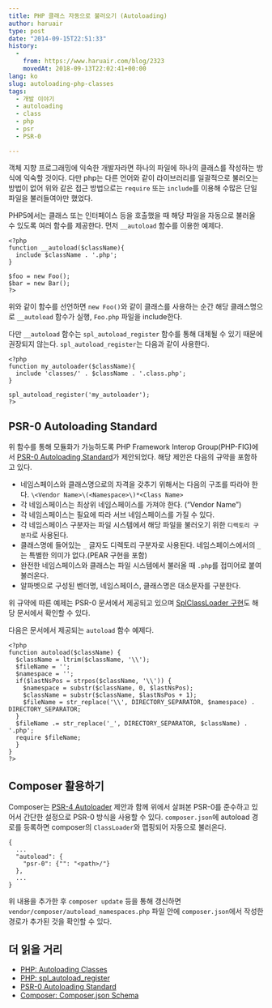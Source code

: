 ```yaml
---
title: PHP 클래스 자동으로 불러오기 (Autoloading)
author: haruair
type: post
date: "2014-09-15T22:51:33"
history:
  - 
    from: https://www.haruair.com/blog/2323
    movedAt: 2018-09-13T22:02:41+00:00
lang: ko
slug: autoloading-php-classes
tags:
  - 개발 이야기
  - autoloading
  - class
  - php
  - psr
  - PSR-0

---
```

객체 지향 프로그래밍에 익숙한 개발자라면 하나의 파일에 하나의 클래스를 작성하는 방식에 익숙할 것이다. 다만 php는 다른 언어와 같이 라이브러리를 일괄적으로 불러오는 방법이 없어 위와 같은 접근 방법으로는 `require` 또는 `include`를 이용해 수많은 단일 파일을 불러들여야만 했었다.

PHP5에서는 클래스 또는 인터페이스 등을 호출했을 때 해당 파일을 자동으로 불러올 수 있도록 여러 함수를 제공한다. 먼저 `__autoload` 함수를 이용한 예제다.

    <?php
    function __autoload($className){
      include $className . '.php';
    }
    
    $foo = new Foo();
    $bar = new Bar();
    ?>
    

위와 같이 함수를 선언하면 `new Foo()`와 같이 클래스를 사용하는 순간 해당 클래스명으로 `__autoload` 함수가 실행, `Foo.php` 파일을 include한다.

다만 `__autoload` 함수는 `spl_autoload_register` 함수를 통해 대체될 수 있기 때문에 권장되지 않는다. `spl_autoload_register`는 다음과 같이 사용한다.

    <?php
    function my_autoloader($className){
      include 'classes/' . $className . '.class.php';
    }
    
    spl_autoload_register('my_autoloader');
    ?>
    

## PSR-0 Autoloading Standard

위 함수를 통해 모듈화가 가능하도록 PHP Framework Interop Group(PHP-FIG)에서 [PSR-0 Autoloading Standard][1]가 제안되었다. 해당 제안은 다음의 규약을 포함하고 있다.

  * 네임스페이스와 클래스명으로의 자격을 갖추기 위해서는 다음의 구조를 따라야 한다. `\<Vendor Name>\(<Namespace>\)*<Class Name>`
  * 각 네임스페이스는 최상위 네임스페이스를 가져야 한다. (&#8220;Vendor Name&#8221;)
  * 각 네임스페이스는 필요에 따라 서브 네임스페이스를 가질 수 있다.
  * 각 네임스페이스 구분자는 파일 시스템에서 해당 파일을 불러오기 위한 `디렉토리 구분자`로 사용된다.
  * 클래스명에 들어있는 `_` 글자도 디렉토리 구분자로 사용된다. 네임스페이스에서의 `_`는 특별한 의미가 없다.(PEAR 구현을 포함)
  * 완전한 네임스페이스와 클래스는 파일 시스템에서 불러올 때 `.php`를 접미어로 붙여 불러온다.
  * 알파벳으로 구성된 벤더명, 네임스페이스, 클래스명은 대소문자를 구분한다.

위 규약에 따른 예제는 PSR-0 문서에서 제공되고 있으며 [SplClassLoader 구현][2]도 해당 문서에서 확인할 수 있다.

다음은 문서에서 제공되는 `autoload` 함수 예제다.

    <?php
    function autoload($className) {
      $className = ltrim($className, '\\');
      $fileName = '';
      $namespace = '';
      if($lastNsPos = strpos($className, '\\')) {
        $namespace = substr($className, 0, $lastNsPos);
        $className = substr($className, $lastNsPos + 1);
        $fileName = str_replace('\\', DIRECTORY_SEPARATOR, $namespace) . DIRECTORY_SEPARATOR;
      }
      $fileName .= str_replace('_', DIRECTORY_SEPARATOR, $className) . '.php';
      require $fileName;
      }
    }
    ?>
    

## Composer 활용하기

Composer는 [PSR-4 Autoloader][3] 제안과 함께 위에서 살펴본 PSR-0를 준수하고 있어서 간단한 설정으로 PSR-0 방식을 사용할 수 있다. `composer.json`에 autoload 경로를 등록하면 composer의 `ClassLoader`와 맵핑되어 자동으로 불러온다.

    {
      ...
      "autoload": {
        "psr-0": {"": "<path>/"}
      },
      ...
    }
    

위 내용을 추가한 후 `composer update` 등을 통해 갱신하면 `vendor/composer/autoload_namespaces.php` 파일 안에 `composer.json`에서 작성한 경로가 추가된 것을 확인할 수 있다.

## 더 읽을 거리

  * [PHP: Autoloading Classes][4]
  * [PHP: spl\_autoload\_register][5]
  * [PSR-0 Autoloading Standard][1]
  * [Composer: Composer.json Schema][6]

 [1]: http://www.php-fig.org/psr/psr-0/
 [2]: http://gist.github.com/221634
 [3]: http://www.php-fig.org/psr/psr-4/
 [4]: http://php.net/manual/en/language.oop5.autoload.php
 [5]: http://php.net/manual/en/function.spl-autoload-register.php
 [6]: https://getcomposer.org/doc/04-schema.md